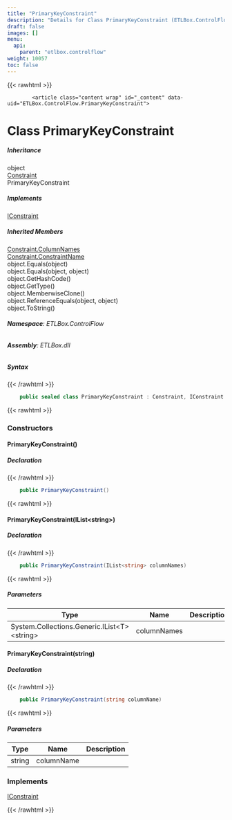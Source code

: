 ```yaml
---
title: "PrimaryKeyConstraint"
description: "Details for Class PrimaryKeyConstraint (ETLBox.ControlFlow)"
draft: false
images: []
menu:
  api:
    parent: "etlbox.controlflow"
weight: 10057
toc: false
---
```


{{< rawhtml >}}

            <article class="content wrap" id="_content" data-uid="ETLBox.ControlFlow.PrimaryKeyConstraint">
  <h1 id="ETLBox_ControlFlow_PrimaryKeyConstraint" data-uid="ETLBox.ControlFlow.PrimaryKeyConstraint" class="text-break">Class PrimaryKeyConstraint
</h1>
  <div class="markdown level0 summary"></div>
  <div class="markdown level0 conceptual"></div>
  <div class="inheritance">
    <h5>Inheritance</h5>
    <div class="level0"><span class="xref">object</span></div>
    <div class="level1"><a class="xref" href="/api/etlbox.controlflow/constraint">Constraint</a></div>
    <div class="level2"><span class="xref">PrimaryKeyConstraint</span></div>
  </div>
  <div class="implements">
    <h5>Implements</h5>
    <div><a class="xref" href="/api/etlbox/iconstraint">IConstraint</a></div>
  </div>
  <div class="inheritedMembers">
    <h5>Inherited Members</h5>
    <div>
      <a class="xref" href="/api/etlbox.controlflow/constraint#ETLBox_ControlFlow_Constraint_ColumnNames">Constraint.ColumnNames</a>
    </div>
    <div>
      <a class="xref" href="/api/etlbox.controlflow/constraint#ETLBox_ControlFlow_Constraint_ConstraintName">Constraint.ConstraintName</a>
    </div>
    <div>
      <span class="xref">object.Equals(object)</span>
    </div>
    <div>
      <span class="xref">object.Equals(object, object)</span>
    </div>
    <div>
      <span class="xref">object.GetHashCode()</span>
    </div>
    <div>
      <span class="xref">object.GetType()</span>
    </div>
    <div>
      <span class="xref">object.MemberwiseClone()</span>
    </div>
    <div>
      <span class="xref">object.ReferenceEquals(object, object)</span>
    </div>
    <div>
      <span class="xref">object.ToString()</span>
    </div>
  </div>
<h6><strong>Namespace</strong>: ETLBox.ControlFlow</h6>
  <h6><strong>Assembly</strong>: ETLBox.dll</h6>
  <h5 id="ETLBox_ControlFlow_PrimaryKeyConstraint_syntax">Syntax</h5>
{{< /rawhtml >}}

```C#
    public sealed class PrimaryKeyConstraint : Constraint, IConstraint
```

{{< rawhtml >}}
  <h3 id="constructors">Constructors
</h3>
  <a id="ETLBox_ControlFlow_PrimaryKeyConstraint__ctor_" data-uid="ETLBox.ControlFlow.PrimaryKeyConstraint.#ctor*"></a>
  <h4 id="ETLBox_ControlFlow_PrimaryKeyConstraint__ctor" data-uid="ETLBox.ControlFlow.PrimaryKeyConstraint.#ctor">PrimaryKeyConstraint()</h4>
  <div class="markdown level1 summary"></div>
  <div class="markdown level1 conceptual"></div>
  <h5 class="declaration">Declaration</h5>
{{< /rawhtml >}}

```C#
    public PrimaryKeyConstraint()
```

{{< rawhtml >}}
  <a id="ETLBox_ControlFlow_PrimaryKeyConstraint__ctor_" data-uid="ETLBox.ControlFlow.PrimaryKeyConstraint.#ctor*"></a>
  <h4 id="ETLBox_ControlFlow_PrimaryKeyConstraint__ctor_System_Collections_Generic_IList_System_String__" data-uid="ETLBox.ControlFlow.PrimaryKeyConstraint.#ctor(System.Collections.Generic.IList{System.String})">PrimaryKeyConstraint(IList&lt;string&gt;)</h4>
  <div class="markdown level1 summary"></div>
  <div class="markdown level1 conceptual"></div>
  <h5 class="declaration">Declaration</h5>
{{< /rawhtml >}}

```C#
    public PrimaryKeyConstraint(IList<string> columnNames)
```

{{< rawhtml >}}
  <h5 class="parameters">Parameters</h5>
  <table class="table table-bordered table-striped table-condensed">
    <thead>
      <tr>
        <th>Type</th>
        <th>Name</th>
        <th>Description</th>
      </tr>
    </thead>
    <tbody>
      <tr>
        <td><span class="xref">System.Collections.Generic.IList&lt;T&gt;</span>&lt;<span class="xref">string</span>&gt;</td>
        <td><span class="parametername">columnNames</span></td>
        <td></td>
      </tr>
    </tbody>
  </table>
  <a id="ETLBox_ControlFlow_PrimaryKeyConstraint__ctor_" data-uid="ETLBox.ControlFlow.PrimaryKeyConstraint.#ctor*"></a>
  <h4 id="ETLBox_ControlFlow_PrimaryKeyConstraint__ctor_System_String_" data-uid="ETLBox.ControlFlow.PrimaryKeyConstraint.#ctor(System.String)">PrimaryKeyConstraint(string)</h4>
  <div class="markdown level1 summary"></div>
  <div class="markdown level1 conceptual"></div>
  <h5 class="declaration">Declaration</h5>
{{< /rawhtml >}}

```C#
    public PrimaryKeyConstraint(string columnName)
```

{{< rawhtml >}}
  <h5 class="parameters">Parameters</h5>
  <table class="table table-bordered table-striped table-condensed">
    <thead>
      <tr>
        <th>Type</th>
        <th>Name</th>
        <th>Description</th>
      </tr>
    </thead>
    <tbody>
      <tr>
        <td><span class="xref">string</span></td>
        <td><span class="parametername">columnName</span></td>
        <td></td>
      </tr>
    </tbody>
  </table>
  <h3 id="implements">Implements</h3>
  <div>
      <a class="xref" href="/api/etlbox/iconstraint">IConstraint</a>
  </div>

{{< /rawhtml >}}
